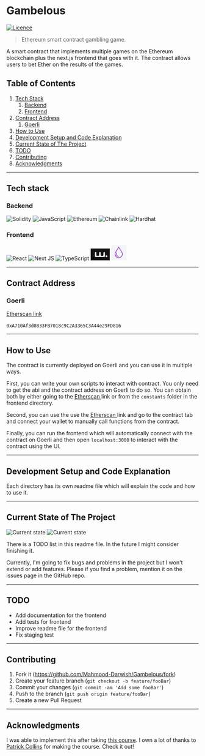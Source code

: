 # Gambelous

[![Licence](https://img.shields.io/github/license/Ileriayo/markdown-badges?style=plastic)](./LICENSE.md)

> Ethereum smart contract gambling game.

A smart contract that implements multiple games on the Ethereum blockchain plus the next.js frontend that goes with it. The contract allows users to bet Ether on the results of the games.

## Table of Contents

1. [ Tech Stack ](#tech)
   1. [ Backend ](#tech-backend)
   2. [ Frontend ](#tech-frontend)
2. [ Contract Address ](#address)
   1. [ Goerli ](#address-goerli)
3. [ How to Use ](#howto)
4. [ Development Setup and Code Explanation ](#setup)
5. [ Current State of The Project ](#cur)
6. [ TODO ](#todo)
7. [ Contributing ](#contrib)
8. [ Acknowledgments ](#ack)

---

<a name="tech"></a>

## Tech stack

<a name="tech-backend"></a>

### Backend

![Solidity](https://img.shields.io/badge/Solidity-%23363636.svg?style=for-the-badge&logo=solidity&logoColor=white)
![JavaScript](https://img.shields.io/badge/javascript-%23323330.svg?style=for-the-badge&logo=javascript&logoColor=%23F7DF1E)
![Ethereum](https://img.shields.io/badge/Ethereum-3C3C3D?style=for-the-badge&logo=Ethereum&logoColor=white)
![Chainlink](https://img.shields.io/badge/Chainlink-375BD2?style=for-the-badge&logo=Chainlink&logoColor=white)
![Hardhat](https://img.shields.io/badge/Hardhat-yellow.svg?style=for-the-badge)

<a name="tech-frontend"></a>

### Frontend

![React](https://img.shields.io/badge/react-%2320232a.svg?style=for-the-badge&logo=react&logoColor=%2361DAFB)
![Next JS](https://img.shields.io/badge/Next-black?style=for-the-badge&logo=next.js&logoColor=white)
![TypeScript](https://img.shields.io/badge/typescript-%23007ACC.svg?style=for-the-badge&logo=typescript&logoColor=white)
<img src="frontend/public/wagmi.jpg" width="50" height="31" alt="Wagmi">
<img src="frontend/public/milligram.jpg" width="40" height="40" alt="Milligram">

---

<a name="address"></a>

## Contract Address

<a name="address-goerli"></a>

### Goerli

[Etherscan link](https://goerli.etherscan.io/address/0xa710af3d0833fb7018c9c2a3365c3a44e29fd816)

```
0xA710Af3d0833FB7018c9C2A3365C3A44e29FD816
```

---

<a name="howto"></a>

## How to Use

The contract is currently deployed on Goerli and you can use it in multiple ways.

First, you can write your own scripts to interact with contract. You only need to get the abi and the contract address on Goerli to do so. You can obtain both by either going to the [ Etherscan ](#address-goerli) link or from the `constants` folder in the frontend directory.

Second, you can use the use the [ Etherscan ](#address-goerli) link and go to the contract tab and connect your wallet to manually call functions from the contract.

Finally, you can run the frontend which will automatically connect with the contract on Goerli and then open `localhost:3000` to interact with the contract using the UI.

---

<a name="setup"></a>

## Development Setup and Code Explanation

Each directory has its own readme file which will explain the code and how to use it.

---

<a name="cur"></a>

## Current State of The Project

![Current state](https://img.shields.io/badge/Finished-green.svg?style=for-the-badge)
![Current state](https://img.shields.io/badge/Responding%20to%20Issues%20on%20GitHub-green.svg?style=for-the-badge)

There is a TODO list in this readme file. In the future I might consider finishing it.

Currently, I'm going to fix bugs and problems in the project but I won't extend or add features. Please if you find a problem, mention it on the issues page in the GitHub repo.

---

<a name="todo"></a>

## TODO

- Add documentation for the frontend
- Add tests for frontend
- Improve readme file for the frontend
- Fix staging test

---

<a name="contrib"></a>

## Contributing

1. Fork it (<https://github.com/Mahmood-Darwish/Gambelous/fork>)
2. Create your feature branch (`git checkout -b feature/fooBar`)
3. Commit your changes (`git commit -am 'Add some fooBar'`)
4. Push to the branch (`git push origin feature/fooBar`)
5. Create a new Pull Request

<a name="ack"></a>

---

## Acknowledgments

I was able to implement this after taking [this course](https://github.com/smartcontractkit/full-blockchain-solidity-course-js). I own a lot of thanks to [Patrick Collins](https://github.com/PatrickAlphaC) for making the course. Check it out!
